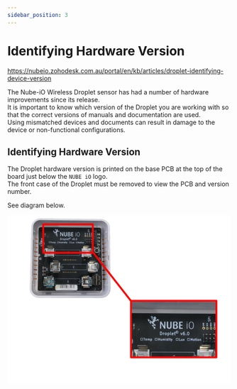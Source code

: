 ```yaml
---
sidebar_position: 3
---
```



# Identifying Hardware Version


https://nubeio.zohodesk.com.au/portal/en/kb/articles/droplet-identifying-device-version


The Nube-iO Wireless Droplet sensor has had a number of hardware improvements since its release.  
It is important to know which version of the Droplet you are working with so that the correct versions of manuals and documentation are used.  
Using mismatched devices and documents can result in damage to the device or non-functional configurations.

## Identifying Hardware Version
The Droplet hardware version is printed on the base PCB at the top of the board just below the `NUBE iO` logo.   
The front case of the Droplet must be removed to view the PCB and version number.  

See diagram below.

![version.png](img/version.png)